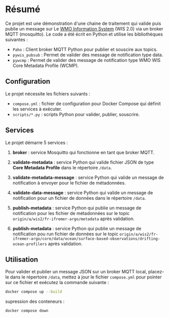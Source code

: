 # Résumé

Ce projet est une démonstration d'une chaine de traitement qui valide puis publie un message sur Le [WMO Information System](https://community.wmo.int/en/activity-areas/wis/wis2-implementation) (WIS 2.0) via un broker MQTT (mosquitto). Le code a été écrit en Python et utilise les bibliothèques suivantes :

- `Paho` : Client broker MQTT Python pour publier et souscire aux topics.
- `pywis_pubsub` : Permet de valider des message de notification type data.
- `pywcmp` : Permet de valider des message de notification type WMO WIS Core Metadata Profile (WCMP).

## Configuration

Le projet nécessite les fichiers suivants :

- `compose.yml` : fichier de configuration pour Docker Compose qui définit les services à exécuter.
- `scripts/*.py` : scripts Python pour valider, publier, souscrire.

## Services

Le projet démarre 5 services :

1. **broker** : service Mosquitto qui fonctionne en tant que broker MQTT.
2. **validate-metadata** : service Python qui valide fichier JSON de type **Core Metadata Profile** dans le répertoire `/data`.
3. **validate-metadata-message** : service Python qui valide un message de notification à envoyer pour le fichier de métadonnées.
4. **validate-data-message** : service Python qui valide un message de notification pour un fichier de données dans le répertoire `/data`.

5. **publish-metadata** : service Python qui publie un message de notification pour les fichier de métadonnées sur le topic `origin/a/wis2/fr-ifremer-argo/metadata` après validation.
6. **publish-metadata** : service Python qui publie un message de notification pou run fichier de données sur le topic `origin/a/wis2/fr-ifremer-argo/core/data/ocean/surface-based-observations/drifting-ocean-profilers` après validation.

## Utilisation

Pour valider et publier un message JSON sur un broker MQTT local, placez-le dans le répertoire `/data`, mettez à jour le fichier `compose.yml` pour pointer sur ce fichier et exécutez la commande suivante :

```bash
docker compose up --build
```

supression des conteneurs :

```bash
docker compose down
```
